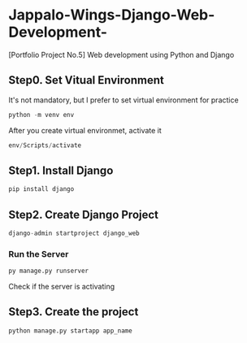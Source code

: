 # Jappalo-Wings-Django-Web-Development-
[Portfolio Project No.5] Web development using Python and Django

## Step0. Set Vitual Environment
It's not mandatory, but I prefer to set virtual environment for practice
```python
python -m venv env
```
After you create virtual environmet, activate it
```python
env/Scripts/activate
```
## Step1. Install Django
```python
pip install django
```
## Step2. Create Django Project
```python
django-admin startproject django_web
```
### Run the Server
```python
py manage.py runserver
```
Check if the server is activating
## Step3. Create the project
```python
python manage.py startapp app_name
```

